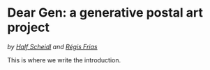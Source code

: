 # Dear Gen: a generative postal art project
*by [Half Scheidl](https://github.com/haschdl) and [Régis Frias](http://regisfrias.com/)*

This is where we write the introduction.
